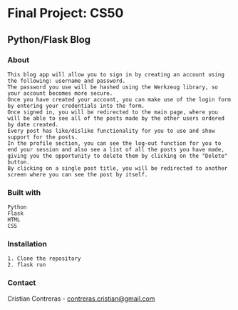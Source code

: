 # Final Project: CS50

## Python/Flask Blog

### About

    This blog app will allow you to sign in by creating an account using the following: username and password.
    The password you use will be hashed using the Werkzeug library, so your account becomes more secure.
    Once you have created your account, you can make use of the login form by entering your credentials into the form.
    Once signed in, you will be redirected to the main page, where you will be able to see all of the posts made by the other users ordered by date created.
    Every post has like/dislike functionality for you to use and show support for the posts.
    In the profile section, you can see the log-out function for you to end your session and also see a list of all the posts you have made, giving you the opportunity to delete them by clicking on the "Delete" button.
    By clicking on a single post title, you will be redirected to another screen where you can see the post by itself.

### Built with
    Python
    Flask
    HTML
    CSS

### Installation
    1. Clone the repository
    2. flask run

### Contact
Cristian Contreras - contreras.cristian@gmail.com


